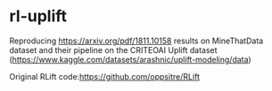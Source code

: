 # rl-uplift
Reproducing https://arxiv.org/pdf/1811.10158 results on MineThatData dataset and their pipeline on the CRITEOAI Uplift dataset (https://www.kaggle.com/datasets/arashnic/uplift-modeling/data)

Original RLift code:https://github.com/oppsitre/RLift
